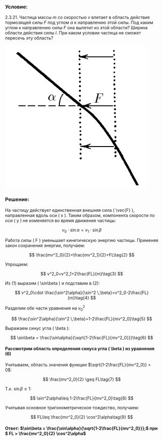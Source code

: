 ###  Условие:

$2.3.21.$ Частица массы $m$ со скоростью $v$ влетает в область действия тормозящей силы $F$ под углом $\alpha$ к направлению этой силы. Под каким углом к направлению силы $F$ она вылетит из этой области? Ширина области действия силы $l$. При каком условии частица не сможет пересечь эту область?

![К задаче $2.3.21$|468x472, 25%](../../img/2.3.21/2.3.21.png)

###  Решение:

На частицу действует единственная внешняя сила \( \vec{F} \), направленная вдоль оси \( x \).
Таким образом, компонента скорости по оси \( y \) не изменяется во время движения частицы:

$$
v_0\cdot \sin\alpha =v_1\cdot \sin\beta\tag{1}
$$

Работа силы \( F \) уменьшает кинетическую энергию частицы. Применяя закон сохранения энергии, получаем:

$$
\frac{mv^2_0}{2}=\frac{mv^2_1}{2}+FL\tag{2}
$$

Упрощаем:

$$
v^2_0=v^2_1+2\frac{FL}{m}\tag{3}
$$

Из $(1)$ выразим \( \sin\beta \) и подставим в $(2)$:

$$
v^2_0\cdot \frac{\sin^2\alpha}{\sin^2 \,\beta}=v^2_0-2\frac{FL}{m}\tag{4}
$$

Разделим обе части уравнения на $v_0^2$

$$
\frac{\sin^2\alpha}{\sin^2 \,\beta}=1-2\frac{FL}{mv^2_0}\tag{5}
$$

Выражаем cинус угла \( \beta \):

$$
\sin\beta = \frac{\sin\alpha}{\sqrt{1-2\frac{FL}{mv^2_0}}}\tag{6}
$$

#### Рассмотрим область определения синуса угла \( \beta \) из уравнения $(6)$

Учитываем, область значения функции $\sqrt{1-2\frac{FL}{mv^2_0}} > 0$:

$$
\frac{mv^2_0}{2} \geq FL\tag{7}
$$

Т.к. $\sin\beta\leq 1$:

$$
\sin^2\alpha\leq 1-2\frac{FL}{mv^2_0}\tag{8}
$$

Учитывая основное тригонометрическое тождество, получаем:

$$
FL\leq \frac{mv^2_0}{2} \cos^2\alpha\tag{9}
$$

####  Ответ: $\sin\beta = \frac{\sin\alpha}{\sqrt{1-2\frac{FL}{mv^2_0}}};$ при $ FL > \frac{mv^2_0}{2} \cos^2\alpha$